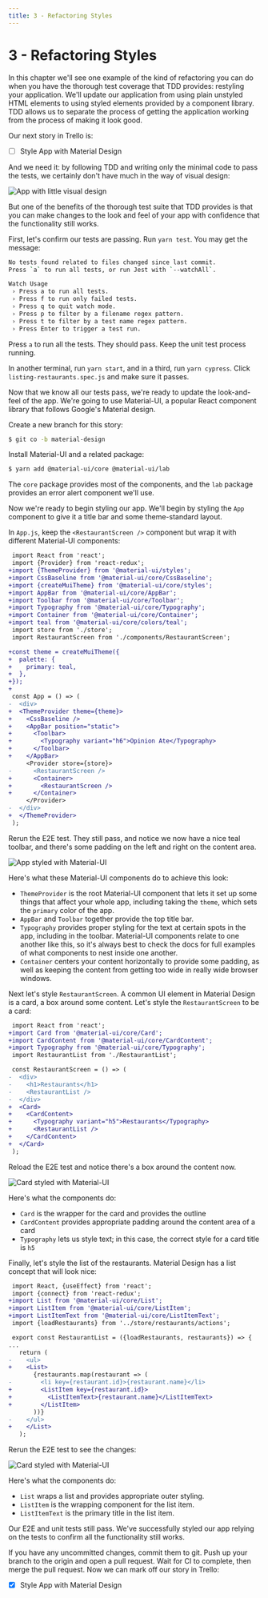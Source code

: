 ```yaml
---
title: 3 - Refactoring Styles
---
```


# 3 - Refactoring Styles

In this chapter we'll see one example of the kind of refactoring you can do when you have the thorough test coverage that TDD provides: restyling your application. We'll update our application from using plain unstyled HTML elements to using styled elements provided by a component library. TDD allows us to separate the process of getting the application working from the process of making it look good.

Our next story in Trello is:

- [ ] Style App with Material Design

And we need it: by following TDD and writing only the minimal code to pass the tests, we certainly don't have much in the way of visual design:

![App with little visual design](./images/2-7-app-with-real-api.png)

But one of the benefits of the thorough test suite that TDD provides is that you can make changes to the look and feel of your app with confidence that the functionality still works.

First, let's confirm our tests are passing. Run `yarn test`. You may get the message:

```sh
No tests found related to files changed since last commit.
Press `a` to run all tests, or run Jest with `--watchAll`.

Watch Usage
 › Press a to run all tests.
 › Press f to run only failed tests.
 › Press q to quit watch mode.
 › Press p to filter by a filename regex pattern.
 › Press t to filter by a test name regex pattern.
 › Press Enter to trigger a test run.
```

Press `a` to run all the tests. They should pass. Keep the unit test process running.

In another terminal, run `yarn start`, and in a third, run `yarn cypress`. Click `listing-restaurants.spec.js` and make sure it passes.

Now that we know all our tests pass, we're ready to update the look-and-feel of the app.
We're going to use Material-UI, a popular React component library that follows Google's Material design.

Create a new branch for this story:

```sh
$ git co -b material-design
```

Install Material-UI and a related package:

```sh
$ yarn add @material-ui/core @material-ui/lab
```

The `core` package provides most of the components, and the `lab` package provides an error alert component we'll use.

Now we're ready to begin styling our app. We'll begin by styling the `App` component to give it a title bar and some theme-standard layout.


In `App.js`, keep the `<RestaurantScreen />` component but wrap it with different Material-UI components:

```diff
 import React from 'react';
 import {Provider} from 'react-redux';
+import {ThemeProvider} from '@material-ui/styles';
+import CssBaseline from '@material-ui/core/CssBaseline';
+import {createMuiTheme} from '@material-ui/core/styles';
+import AppBar from '@material-ui/core/AppBar';
+import Toolbar from '@material-ui/core/Toolbar';
+import Typography from '@material-ui/core/Typography';
+import Container from '@material-ui/core/Container';
+import teal from '@material-ui/core/colors/teal';
 import store from './store';
 import RestaurantScreen from './components/RestaurantScreen';

+const theme = createMuiTheme({
+  palette: {
+    primary: teal,
+  },
+});
+
 const App = () => (
-  <div>
+  <ThemeProvider theme={theme}>
+    <CssBaseline />
+    <AppBar position="static">
+      <Toolbar>
+        <Typography variant="h6">Opinion Ate</Typography>
+      </Toolbar>
+    </AppBar>
     <Provider store={store}>
-      <RestaurantScreen />
+      <Container>
+        <RestaurantScreen />
+      </Container>
     </Provider>
-  </div>
+  </ThemeProvider>
 );
```

Rerun the E2E test. They still pass, and notice we now have a nice teal toolbar, and there's some padding on the left and right on the content area.

![App styled with Material-UI](./images/3-1-app-styles.png)

Here's what these Material-UI components do to achieve this look:

- `ThemeProvider` is the root Material-UI component that lets it set up some things that affect your whole app, including taking the `theme`, which sets the `primary` color of the app.
- `AppBar` and `Toolbar` together provide the top title bar.
- `Typography` provides proper styling for the text at certain spots in the app, including in the toolbar. Material-UI components relate to one another like this, so it's always best to check the docs for full examples of what components to nest inside one another.
- `Container` centers your content horizontally to provide some padding, as well as keeping the content from getting too wide in really wide browser windows.

Next let's style `RestaurantScreen`. A common UI element in Material Design is a card, a box around some content. Let's style the `RestaurantScreen` to be a card:

```diff
 import React from 'react';
+import Card from '@material-ui/core/Card';
+import CardContent from '@material-ui/core/CardContent';
+import Typography from '@material-ui/core/Typography';
 import RestaurantList from './RestaurantList';

 const RestaurantScreen = () => (
-  <div>
-    <h1>Restaurants</h1>
-    <RestaurantList />
-  </div>
+  <Card>
+    <CardContent>
+      <Typography variant="h5">Restaurants</Typography>
+      <RestaurantList />
+    </CardContent>
+  </Card>
 );
```

Reload the E2E test and notice there's a box around the content now.

![Card styled with Material-UI](./images/3-2-card-styles.png)

Here's what the components do:

- `Card` is the wrapper for the card and provides the outline
- `CardContent` provides appropriate padding around the content area of a card
- `Typography`  lets us style text; in this case, the correct style for a card title is `h5`

Finally, let's style the list of the restaurants. Material Design has a list concept that will look nice:

```diff
 import React, {useEffect} from 'react';
 import {connect} from 'react-redux';
+import List from '@material-ui/core/List';
+import ListItem from '@material-ui/core/ListItem';
+import ListItemText from '@material-ui/core/ListItemText';
 import {loadRestaurants} from '../store/restaurants/actions';

 export const RestaurantList = ({loadRestaurants, restaurants}) => {
...
   return (
-    <ul>
+    <List>
       {restaurants.map(restaurant => (
-        <li key={restaurant.id}>{restaurant.name}</li>
+        <ListItem key={restaurant.id}>
+          <ListItemText>{restaurant.name}</ListItemText>
+        </ListItem>
       ))}
-    </ul>
+    </List>
   );
```

Rerun the E2E test to see the changes:

![Card styled with Material-UI](./images/3-3-list-styles.png)

Here's what the components do:

- `List` wraps a list and provides appropriate outer styling.
- `ListItem` is the wrapping component for the list item.
- `ListItemText` is the primary title in the list item.

Our E2E and unit tests still pass.
We've successfully styled our app relying on the tests to confirm all the functionality still works.

If you have any uncommitted changes, commit them to git. Push up your branch to the origin and open a pull request. Wait for CI to complete, then merge the pull request. Now we can mark off our story in Trello:

- [x] Style App with Material Design

